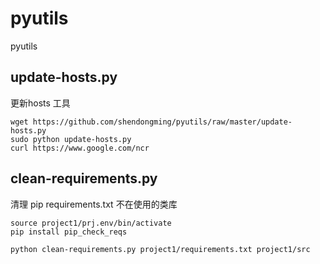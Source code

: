 # pyutils
pyutils

## update-hosts.py
  更新hosts 工具
  ```
  wget https://github.com/shendongming/pyutils/raw/master/update-hosts.py
  sudo python update-hosts.py
  curl https://www.google.com/ncr
  ```
  
## clean-requirements.py
  清理 pip requirements.txt 不在使用的类库
  ```  
  source project1/prj.env/bin/activate
  pip install pip_check_reqs
  
  python clean-requirements.py project1/requirements.txt project1/src
  ```
